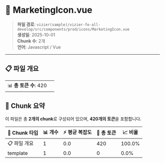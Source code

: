# 📄 MarketingIcon.vue

> **파일 경로**: `vizier(sample)/vizier-fe-all-develop/src/components/prod/icons/MarketingIcon.vue`  
> **생성일**: 2025-10-01  
> **Chunk 수**: 2개  
> **언어**: Javascript / Vue
---


## 📋 파일 개요

| | |
|--|--|
| 📊 **총 토큰 수**: 420 |  |






## 🧩 Chunk 요약

이 파일은 총 **2개의 chunk**로 구성되어 있으며, **420개의 토큰**을 포함합니다.

| 🧩 Chunk 타입 | 📊 개수 | ⚡ 평균 복잡도 | 📝 총 토큰 | 📈 비율 |
|---------------|--------|-------------|----------|--------|
| 📋 파일 개요 | 1 | 0.0 | 420 | 100.0% |
| template | 1 | 0.0 | 0 | 0.0% |

